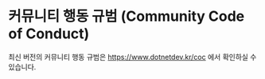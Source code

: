 # 커뮤니티 행동 규범 (Community Code of Conduct)

최신 버전의 커뮤니티 행동 규범은 https://www.dotnetdev.kr/coc 에서 확인하실 수 있습니다.

